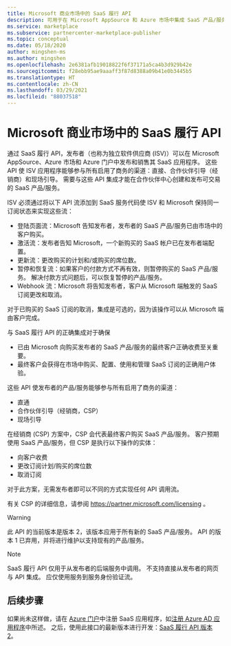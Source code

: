 ```yaml
---
title: Microsoft 商业市场中的 SaaS 履行 API
description: 可用于在 Microsoft AppSource 和 Azure 市场中集成 SaaS 产品/服务的履行 API 简介。
ms.service: marketplace
ms.subservice: partnercenter-marketplace-publisher
ms.topic: conceptual
ms.date: 05/18/2020
author: mingshen-ms
ms.author: mingshen
ms.openlocfilehash: 2e6381afb19018822f6f37171a5ca4b3d929b42e
ms.sourcegitcommit: f28ebb95ae9aaaff3f87d8388a09b41e0b3445b5
ms.translationtype: HT
ms.contentlocale: zh-CN
ms.lasthandoff: 03/29/2021
ms.locfileid: "88037518"
---
```

# <a name="saas-fulfillment-apis-in-the-microsoft-commercial-marketplace"></a>Microsoft 商业市场中的 SaaS 履行 API

通过 SaaS 履行 API，发布者（也称为独立软件供应商 (ISV)）可以在 Microsoft AppSource、Azure 市场和 Azure 门户中发布和销售其 SaaS 应用程序。 这些 API 使 ISV 应用程序能够参与所有启用了商务的渠道：直接、合作伙伴引导（经销商）和现场引导。  需要与这些 API 集成才能在合作伙伴中心创建和发布可交易的 SaaS 产品/服务。

ISV 必须通过将以下 API 流添加到 SaaS 服务代码使 ISV 和 Microsoft 保持同一订阅状态来实现这些流：

* 登陆页面流：Microsoft 告知发布者，发布者的 SaaS 产品/服务已由市场中的客户购买。
* 激活流：发布者告知 Microsoft，一个新购买的 SaaS 帐户已在发布者端配置。
* 更新流：更改购买的计划和/或购买的席位数。
* 暂停和恢复流：如果客户的付款方式不再有效，则暂停购买的 SaaS 产品/服务。 解决付款方式问题后，可以恢复暂停的产品/服务。
* Webhook 流：Microsoft 将告知发布者，客户从 Microsoft 端触发的 SaaS 订阅更改和取消。

对于已购买的 SaaS 订阅的取消，集成是可选的，因为该操作可以从 Microsoft 端由客户完成。

与 SaaS 履行 API 的正确集成对于确保

* 已由 Microsoft 向购买发布者的 SaaS 产品/服务的最终客户正确收费至关重要。
* 最终客户会获得在市场中购买、配置、使用和管理 SaaS 订阅的正确用户体验。

这些 API 使发布者的产品/服务能够参与所有启用了商务的渠道：

* 直通
* 合作伙伴引导（经销商，CSP）
* 现场引导

在经销商 (CSP) 方案中，CSP 会代表最终客户购买 SaaS 产品/服务。 客户预期使用 SaaS 产品/服务，但 CSP 是执行以下操作的实体：

* 向客户收费
* 更改订阅计划/购买的席位数
* 取消订阅

对于此方案，无需发布者即可以不同的方式实现任何 API 调用流。

有关 CSP 的详细信息，请参阅 https://partner.microsoft.com/licensing 。

>[!Warning]
>此 API 的当前版本是版本 2，该版本应用于所有新的 SaaS 产品/服务。 API 的版本 1 已弃用，并将进行维护以支持现有的产品/服务。

>[!Note]
>SaaS 履行 API 仅用于从发布者的后端服务中调用。 不支持直接从发布者的网页与 API 集成。 应仅使用服务到服务身份验证流。

## <a name="next-steps"></a>后续步骤

如果尚未这样做，请在 [Azure 门户](https://ms.portal.azure.com)中注册 SaaS 应用程序，如[注册 Azure AD 应用程序](./pc-saas-registration.md)中所述。  之后，使用此接口的最新版本进行开发：[SaaS 履行 API 版本 2](./pc-saas-fulfillment-api-v2.md)。
